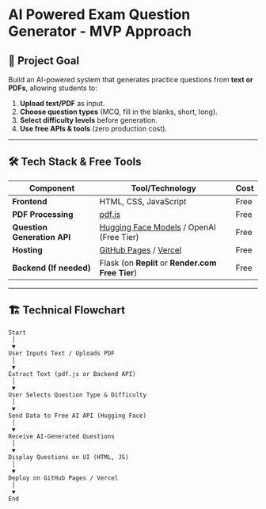 # AI Powered Exam Question Generator - MVP Approach

## 📌 Project Goal
Build an AI-powered system that generates practice questions from **text or PDFs**, allowing students to:
1. **Upload text/PDF** as input.
2. **Choose question types** (MCQ, fill in the blanks, short, long).
3. **Select difficulty levels** before generation.
4. **Use free APIs & tools** (zero production cost).

---

## 🛠️ Tech Stack & Free Tools

| Component | Tool/Technology | Cost |
|-----------|----------------|------|
| **Frontend** | HTML, CSS, JavaScript | Free |
| **PDF Processing** | [pdf.js](https://mozilla.github.io/pdf.js/) | Free |
| **Question Generation API** | [Hugging Face Models](https://huggingface.co/models) / OpenAI (Free Tier) | Free |
| **Hosting** | [GitHub Pages](https://pages.github.com/) / [Vercel](https://vercel.com/) | Free |
| **Backend (If needed)** | Flask (on **Replit** or **Render.com Free Tier**) | Free |

---

## 🏗️ Technical Flowchart

```plaintext
Start
 │
 ▼
User Inputs Text / Uploads PDF
 │
 ▼
Extract Text (pdf.js or Backend API)
 │
 ▼
User Selects Question Type & Difficulty
 │
 ▼
Send Data to Free AI API (Hugging Face)
 │
 ▼
Receive AI-Generated Questions
 │
 ▼
Display Questions on UI (HTML, JS)
 │
 ▼
Deploy on GitHub Pages / Vercel
 │
 ▼
End

